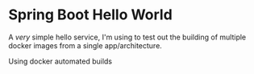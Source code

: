 Spring Boot Hello World
=======================
A  _very_ simple hello service, I'm using to test out the building of multiple
docker images from a single app/architecture.

Using docker automated builds
